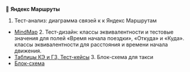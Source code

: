 📝 **Яндекс Маршруты**
  1. Тест-анализ: диаграмма связей к к Яндекс Маршрутам
* [MindMap](https://drive.google.com/file/d/1VmnJP9jyDfWRQwXWjocCv6ZBtmencj2l/view?usp=sharing)
  2. Тест-дизайн: классы эквивалентности и тестовые значения для полей «Время начала поездки», «Откуда» и «Куда».
                  классы эквивалентности для расстояния и времени начала движения.
* [Таблицы КЭ и ГЗ, Тест-кейсы](https://docs.google.com/spreadsheets/d/1lCvumBof7QVomFtUPYevzFPq-7PLK5loHpTOz32hFjg/edit?gid=2010888140#gid=2010888140)
  3. Блок-схема для такси
* [Блок-схема](https://drive.google.com/file/d/1hrxVU6KIK7BqacjOix6ZnualrXKpfvIg/view?usp=sharing)
